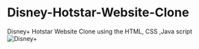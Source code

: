 # Disney-Hotstar-Website-Clone
Disney+ Hotstar Website Clone using the HTML, CSS ,Java script
![Disney+](https://user-images.githubusercontent.com/115147039/233826749-a8e4dd79-041a-42d6-9bc8-d27d0c7f1505.jpg)


